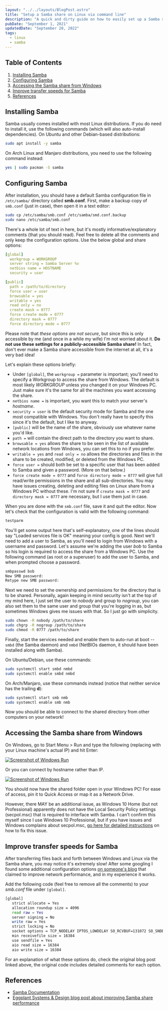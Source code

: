 ```yaml
---
layout: "../../layouts/BlogPost.astro"
title: "Setup a Samba share on Linux via command line"
description: "A quick and dirty guide on how to easily set up a Samba share on Linux that can be accessed from Windows PCs on the same network."
pubDate: "September 1, 2021"
updatedDate: "September 20, 2022"
tags:
  - linux
  - samba
---
```


## Table of Contents

1. [Installing Samba](#install)
2. [Configuring Samba](#config)
3. [Accessing the Samba share from Windows](#access)
4. [Improve transfer speeds for Samba](#speed)
5. [References](#ref)

<div id='install'/>

## Installing Samba

Samba usually comes installed with most Linux distributions. If you do need to install it, use the following commands (which will also auto-install dependencies). On Ubuntu and other Debian-based distributions:

```bash
sudo apt install -y samba
```

On Arch Linux and Manjaro distributions, you need to use the following command instead:

```bash
yes | sudo pacman -S samba
```

<div id='config'/>

## Configuring Samba

After installation, you should have a default Samba configuration file in `/etc/samba/` directory called **smb.conf**. First, make a backup copy of `smb.conf` (just in case), then open it in a text editor:

```bash
sudo cp /etc/samba/smb.conf /etc/samba/smd.conf.backup
sudo nano /etc/samba/smb.conf
```

There's a whole lot of text in here, but it's mostly informative/explanatory comments (that you should read). Feel free to delete all the comments and only keep the configuration options. Use the below global and share options:

```yaml
[global]
  workgroup = WORKGROUP
  server string = Samba Server %v
  netbios name = HOSTNAME
  security = user

[public]
  path = /path/to/directory
  force user = user
  browsable = yes
  writable = yes
  read only = no
  create mask = 0777
  force create mode = 0777
  directory mask = 0777
  force directory mode = 0777
```

Please note that <em>these options are not secure</em>, but since this is only accessible by me (and once in a while my wife) I'm not worried about it. **Do not use these settings for a publicly-accessible Samba share!** In fact, don't ever make a Samba share accessible from the internet at all, it's a very bad idea!

Let's explain these options briefly:

- Under `[global]`, the `workgroup =` parameter is important; you'll need to specify a Workgroup to access the share from Windows. The default is most likely <em>WORKGROUP</em> unless you changed it on your Windows PC. Just make sure it's the same for all the machines you want accessing the share.
- `netbios name =` is important, you want this to match your server's <em>hostname</em>.
- `security = user` is the default security mode for Samba and the one most compatible with Windows. You don't really have to specify this since it's the default, but I like to anyway.
- `[public]` will be the name of the share, obviously use whatever name you'd like.
- `path =` will contain the direct path to the directory you want to share.
- `browsable = yes` allows the share to be seen in the list of available network locations from Windows, you can set this to no if you prefer.
- `writable = yes` and `read only = no` allows the directories and files in the share to be created, modified, or deleted from the Windows PC.
- `force user =` should both be set to a specific user that has been added to Samba and given a password. (More on that below.)
- `force create mode = 0777` and `force directory mode = 0777` will give full read/write permissions in the share and all sub-directories. You may have issues creating, deleting and editing files on Linux share from a Windows PC without these. I'm not sure if `create mask = 0777` and `directory mask = 0777` are necessary, but I use them just in case.

When you are done with the `smb.conf` file, save it and quit the editor. Now let's check that the configuration is valid with the following command:

```bash
testparm
```

You'll get some output here that's self-explanatory, one of the lines should say "Loaded services file is OK" meaning your config is good. Next we'll need to add a user to Samba, as you'll need to login from Windows with a username and password. Let's assume we're adding the user <em>bob</em> to Samba so his login is required to access the share from a Windows PC. Use the following command (as root or a superuser) to add the user to Samba, and when prompted choose a password.

```bash
smbpasswd bob
New SMB password:
Retype new SMB password:
```

Next we need to set the ownership and permissions for the directory that is to be shared. Personally, again keeping in mind security isn't at the top of my mind here, I just set the user to <em>nobody</em> and group to <em>nogroup</em>, you can also set them to the same user and group that you're logging in as, but sometimes Windows gives me issues with that. So I just go with simplicity.

```bash
sudo chown -R nobody /path/to/share
sudo chgrp -R nogroup /path/to/share
sudo chmod -R 0777 /path/to/share
```

Finally, start the services needed and enable them to auto-run at boot -- `smbd` (the Samba daemon) and `nmbd` (NetBIOs daemon, it should have been installed along with Samba).

On Ubuntu/Debian, use these commands:

```bash
sudo systemctl start smbd nmbd
sudo systemctl enable smbd nmbd
```

On Arch/Manjaro, use these commands instead (notice that neither service has the trailing **d**):

```bash
sudo systemctl start smb nmb
sudo systemctl enable smb nmb
```

Now you should be able to connect to the shared directory from other computers on your network!

<div id='access'/>

## Accessing the Samba share from Windows

On Windows, go to Start Menu > Run and type the following (replacing with your Linux machine's actual IP) and hit Enter:

[![Screenshot of Windows Run](/img/samba1.png)](https://arieldiaz.codes/img/samba1.png)

Or you can connect by hostname rather than IP.

[![Screenshot of Windows Run](/img/samba1.png)](https://arieldiaz.codes/img/samba2.png)

You should now have the shared folder open in your Windows PC! For ease of access, pin it to Quick Access or map it as a Network Drive.

However, there MAY be an additional issue, as Windows 10 Home (but not Professional) apparently does not have the Local Security Policy settings (secpol.msc) that is required to interface with Samba. I can't confirm this myself since I use Windows 10 Professional, but if you have issues and Windows complains about secpol.msc, [go here for detailed instructions](https://www.majorgeeks.com/content/page/how_to_enable_local_security_policy_in_windows_10_home.html) on how to fix this issue.

<div id='speed'/>

## Improve transfer speeds for Samba

After transferring files back and forth between Windows and Linux via the Samba share, you may notice it's extremely slow! After some googling I found some additional configuration options <a href="https://eggplant.pro/blog/faster-samba-smb-cifs-share-performance" target="_blank" rel="noopener">on someone's blog</a> that claimed to improve network performance, and in my experience it works.

Add the following code (feel free to remove all the comments) to your <em>smb.conf</em> file under `[global]`.

```bash
[global]
   strict allocate = Yes
   allocation roundup size = 4096
   read raw = Yes
   server signing = No
   write raw = Yes
   strict locking = No
   socket options = TCP_NODELAY IPTOS_LOWDELAY SO_RCVBUF=131072 SO_SNDBUF=131072
   min receivefile size = 16384
   use sendfile = Yes
   aio read size = 16384
   aio write size = 16384
```

For an explanation of what these options do, check the original blog post linked above, the original code includes detailed comments for each option.

<div id='ref'/>

## References

- <a href="https://www.samba.org/samba/docs" target="_blank" rel="noopener">Samba Documentation</a>
- <a href="https://eggplant.pro/blog/faster-samba-smb-cifs-share-performance" target="_blank" rel="noopener">Eggplant Systems & Design blog post about improving Samba share performance</a>
